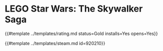 # LEGO Star Wars: The Skywalker Saga
<!-- script:Aliases [
    "Lego Star Wars The Skywalker Saga"
] -->

{{#template ../templates/rating.md status=Gold installs=Yes opens=Yes}}

{{#template ../templates/steam.md id=920210}}